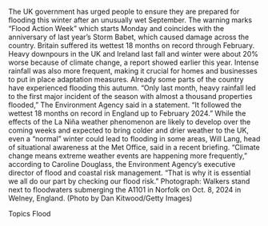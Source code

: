 The UK government has urged people to ensure they are prepared for flooding this winter after an unusually wet September.
The warning marks “Flood Action Week” which starts Monday and coincides with the anniversary of last year’s Storm Babet, which caused damage across the country.
Britain suffered its wettest 18 months on record through February. Heavy downpours in the UK and Ireland last fall and winter were about 20% worse because of climate change, a report showed earlier this year. Intense rainfall was also more frequent, making it crucial for homes and businesses to put in place adaptation measures.
Already some parts of the country have experienced flooding this autumn.
“Only last month, heavy rainfall led to the first major incident of the season with almost a thousand properties flooded,” The Environment Agency said in a statement. “It followed the wettest 18 months on record in England up to February 2024.”
While the effects of the La Niña weather phenomenon are likely to develop over the coming weeks and expected to bring colder and drier weather to the UK, even a “normal” winter could lead to flooding in some areas, Will Lang, head of situational awareness at the Met Office, said in a recent briefing.
“Climate change means extreme weather events are happening more frequently,” according to Caroline Douglass, the Environment Agency’s executive director of flood and coastal risk management. “That is why it is essential we all do our part by checking our flood risk.”
Photograph: Walkers stand next to floodwaters submerging the A1101 in Norfolk on Oct. 8, 2024 in Welney, England. (Photo by Dan Kitwood/Getty Images)

Topics
Flood

